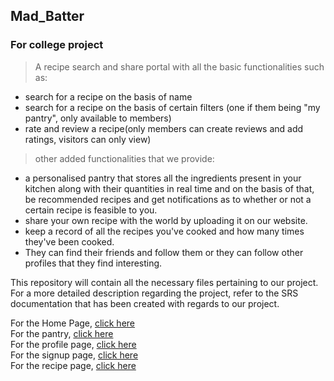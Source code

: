 ## Mad_Batter
### For college project
>A recipe search and share portal with all the basic functionalities such as:
- search for a recipe on the basis of name
- search for a recipe on the basis of certain filters (one if them being "my pantry", only available to members)
- rate and review a recipe(only members can create reviews and add ratings, visitors can only view)

>other added functionalities that we provide:
- a personalised pantry that stores all the ingredients present in your kitchen along with their quantities in real time and on the basis of that, be recommended recipes and get notifications as to whether or not a certain recipe is feasible to you.
- share your own recipe with the world by uploading it on our website.
- keep a record of all the recipes you've cooked and how many times they've been cooked.
- They can find their friends and follow them or they can follow other profiles that they find interesting.

This repository will contain all the necessary files pertaining to our project.</br>
For a more detailed description regarding the project, refer to the SRS documentation that has been created with regards to our project. 

For the Home Page, [click here](https://diggy-19.github.io/Mad_Batter/home_page) </br>
For the pantry, [click here](https://diggy-19.github.io/Mad_Batter/pantry) </br>
For the profile page, [click here](https://diggy-19.github.io/Mad_Batter/profile) </br>
For the signup page, [click here](https://diggy-19.github.io/Mad_Batter/signup) </br>
For the recipe page, [click here](https://diggy-19.github.io/Mad_Batter/RecipePage) </br>


